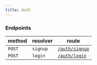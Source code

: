 ```yaml
---
title: Auth
---
```


### Endpoints

| method | resolver | route                                 |
| ------ | -------- | ------------------------------------- |
| `POST` | `signup` | [`/auth/signup`](/api/v1/auth/signup) |
| `POST` | `login`  | [`/auth/login`](/api/v1/auth/login)   |
